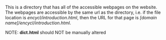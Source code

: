 This is a directory that has all of the accessible webpages on the website. The webpages are accessible by the same url as the directory, i.e. if the file location is _encycl/introduction.html_, then the URL for that page is _[domain name]/encycl/introduction.html_.

NOTE: **dict.html** should NOT be manually altered
